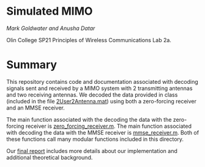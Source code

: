 # Simulated MIMO
*Mark Goldwater and Anusha Datar*

Olin College SP21 Principles of Wireless Communications Lab 2a.
# Summary
This repository contains code and documentation associated with
decoding signals sent and received by a MIMO system with 2 transmitting antennas
and two receiving antennas.
We decoded the data provided in class (included in the file [2User2Antenna.mat](https://github.com/anushadatar/simulated-mimo/blob/main/2User2AntennaBS.mat))
using both a zero-forcing receiver and an MMSE receiver.

The main function associated with the decoding the data with the
zero-forcing receiver is [zero_forcing_receiver.m](https://github.com/anushadatar/simulated-mimo/blob/main/zero_forcing_receiver.m).
The main function associated with decoding the data with the MMSE
receiver is [mmse_receiver.m](https://github.com/anushadatar/simulated-mimo/blob/main/mmse_receiver.m).
Both of these functions call many modular functions included in this directory.

Our [final report](https://github.com/anushadatar/usrp-qpsk/blob/main/docs/report.pdf) includes more details about our implementation
and additional theoretical background.
